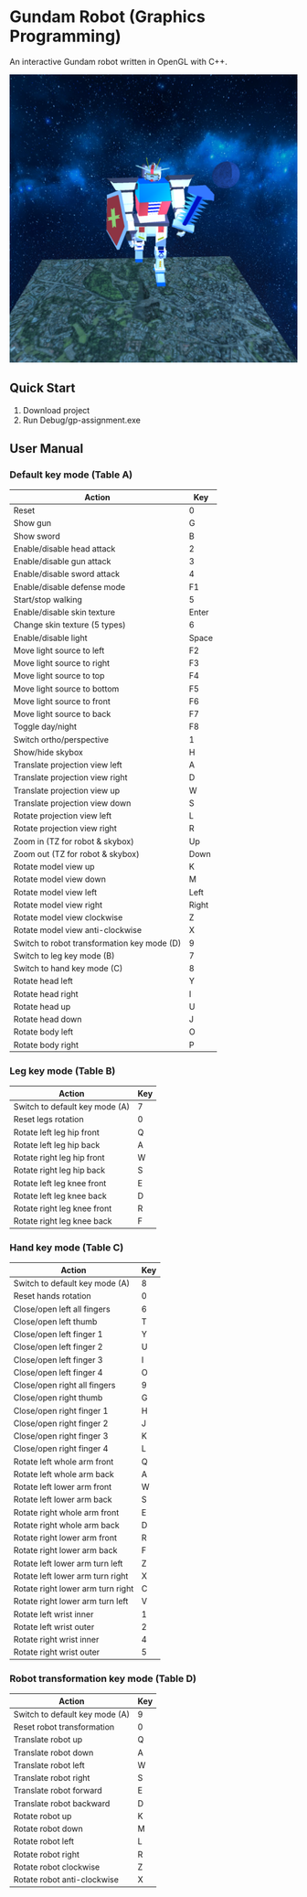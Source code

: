 # Gundam Robot (Graphics Programming)
An interactive Gundam robot written in OpenGL with C++.

![image](https://github.com/boonsuen/gp-assignment/blob/main/Screenshot.png)

## Quick Start
1. Download project
2. Run Debug/gp-assignment.exe

## User Manual
### Default key mode (Table A)
| Action                                      | Key   |
| ------------------------------------------- | ----- |
| Reset                                       | 0     |
| Show gun                                    | G     |
| Show sword                                  | B     |
| Enable/disable head attack                  | 2     |
| Enable/disable gun attack                   | 3     |
| Enable/disable sword attack                 | 4     |
| Enable/disable defense mode                 | F1    |
| Start/stop walking                          | 5     |
| Enable/disable skin texture                 | Enter |
| Change skin texture (5 types)               | 6     |
| Enable/disable light                        | Space |
| Move light source to left                   | F2    |
| Move light source to right                  | F3    |
| Move light source to top                    | F4    |
| Move light source to bottom                 | F5    |
| Move light source to front                  | F6    |
| Move light source to back                   | F7    |
| Toggle day/night                            | F8    |
| Switch ortho/perspective                    | 1     |
| Show/hide skybox                            | H     |
| Translate projection view left              | A     |
| Translate projection view right             | D     |
| Translate projection view up                | W     |
| Translate projection view down              | S     |
| Rotate projection view left                 | L     |
| Rotate projection view right                | R     |
| Zoom in (TZ for robot & skybox)             | Up    |
| Zoom out (TZ for robot & skybox)            | Down  |
| Rotate model view up                        | K     |
| Rotate model view down                      | M     |
| Rotate model view left                      | Left  |
| Rotate model view right                     | Right |
| Rotate model view clockwise                 | Z     |
| Rotate model view anti-clockwise            | X     |
| Switch to robot transformation key mode (D) | 9     |
| Switch to leg key mode (B)                  | 7     |
| Switch to hand key mode (C)                 | 8     |
| Rotate head left                            | Y     |
| Rotate head right                           | I     |
| Rotate head up                              | U     |
| Rotate head down                            | J     |
| Rotate body left                            | O     |
| Rotate body right                           | P     |

### Leg key mode (Table B)
| Action                                      | Key   |
| ------------------------------------------- | ----- |
| Switch to default key mode (A)              | 7     |
| Reset legs rotation                         | 0     |
| Rotate left leg hip front                   | Q     |
| Rotate left leg hip back                    | A     |
| Rotate right leg hip front                  | W     |
| Rotate right leg hip back                   | S     |
| Rotate left leg knee front                  | E     |
| Rotate left leg knee back                   | D     |
| Rotate right leg knee front                 | R     |
| Rotate right leg knee back                  | F     |

### Hand key mode (Table C)
| Action                                      | Key   |
| ------------------------------------------- | ----- |
| Switch to default key mode (A)              | 8     |
| Reset hands rotation                        | 0     |
| Close/open left all fingers                 | 6     |
| Close/open left thumb                       | T     |
| Close/open left finger 1                    | Y     |
| Close/open left finger 2                    | U     |
| Close/open left finger 3                    | I     |
| Close/open left finger 4                    | O     |
| Close/open right all fingers                | 9     |
| Close/open right thumb                      | G     |
| Close/open right finger 1                   | H     |
| Close/open right finger 2                   | J     |
| Close/open right finger 3                   | K     |
| Close/open right finger 4                   | L     |
| Rotate left whole arm front                 | Q     |
| Rotate left whole arm back                  | A     |
| Rotate left lower arm front                 | W     |
| Rotate left lower arm back                  | S     |
| Rotate right whole arm front                | E     |
| Rotate right whole arm back                 | D     |
| Rotate right lower arm front                | R     |
| Rotate right lower arm back                 | F     |
| Rotate left lower arm turn left             | Z     |
| Rotate left lower arm turn right            | X     |
| Rotate right lower arm turn right           | C     |
| Rotate right lower arm turn left            | V     |
| Rotate left wrist inner                     | 1     |
| Rotate left wrist outer                     | 2     |
| Rotate right wrist inner                    | 4     |
| Rotate right wrist outer                    | 5     |

### Robot transformation key mode (Table D)
| Action                                      | Key   |
| ------------------------------------------- | ----- |
| Switch to default key mode (A)              | 9     |
| Reset robot transformation                  | 0     |
| Translate robot up                          | Q     |
| Translate robot down                        | A     |
| Translate robot left                        | W     |
| Translate robot right                       | S     |
| Translate robot forward                     | E     |
| Translate robot backward                    | D     |
| Rotate robot up                             | K     |
| Rotate robot down                           | M     |
| Rotate robot left                           | L     |
| Rotate robot right                          | R     |
| Rotate robot clockwise                      | Z     |
| Rotate robot anti-clockwise                 | X     |
